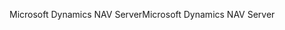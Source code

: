 <span data-ttu-id="a8352-101">Microsoft Dynamics NAV Server</span><span class="sxs-lookup"><span data-stu-id="a8352-101">Microsoft Dynamics NAV Server</span></span>